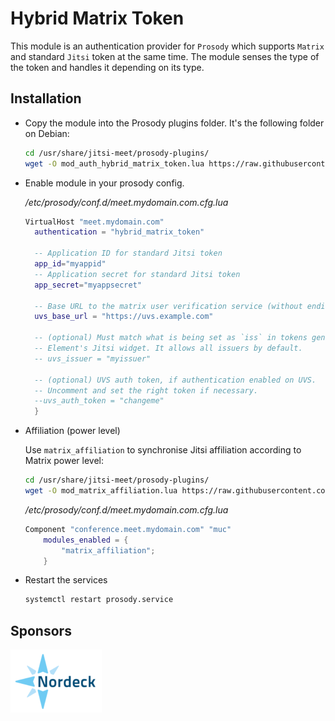 # Hybrid Matrix Token

This module is an authentication provider for `Prosody` which supports `Matrix`
and standard `Jitsi` token at the same time. The module senses the type of the
token and handles it depending on its type.

## Installation

- Copy the module into the Prosody plugins folder. It's the following folder on
  Debian:

  ```bash
  cd /usr/share/jitsi-meet/prosody-plugins/
  wget -O mod_auth_hybrid_matrix_token.lua https://raw.githubusercontent.com/jitsi-contrib/prosody-plugins/main/auth_hybrid_matrix_token/mod_auth_hybrid_matrix_token.lua
  ```

- Enable module in your prosody config.

  _/etc/prosody/conf.d/meet.mydomain.com.cfg.lua_

  ```lua
  VirtualHost "meet.mydomain.com"
    authentication = "hybrid_matrix_token"

    -- Application ID for standard Jitsi token
    app_id="myappid"
    -- Application secret for standard Jitsi token
    app_secret="myappsecret"

    -- Base URL to the matrix user verification service (without ending slash).
    uvs_base_url = "https://uvs.example.com"

    -- (optional) Must match what is being set as `iss` in tokens generated by
    -- Element's Jitsi widget. It allows all issuers by default.
    -- uvs_issuer = "myissuer"

    -- (optional) UVS auth token, if authentication enabled on UVS.
    -- Uncomment and set the right token if necessary.
    --uvs_auth_token = "changeme"
    }
  ```

- Affiliation (power level)

  Use `matrix_affiliation` to synchronise Jitsi affiliation according to Matrix
  power level:

  ```bash
  cd /usr/share/jitsi-meet/prosody-plugins/
  wget -O mod_matrix_affiliation.lua https://raw.githubusercontent.com/jitsi-contrib/prosody-plugins/main/auth_hybrid_matrix_token/mod_matrix_affiliation.lua
  ```

  _/etc/prosody/conf.d/meet.mydomain.com.cfg.lua_

  ```lua
  Component "conference.meet.mydomain.com" "muc"
      modules_enabled = {
          "matrix_affiliation";
      }
  ```

- Restart the services

  ```bash
  systemctl restart prosody.service
  ```

## Sponsors

[![Nordeck](/images/nordeck.png)](https://nordeck.net/)
